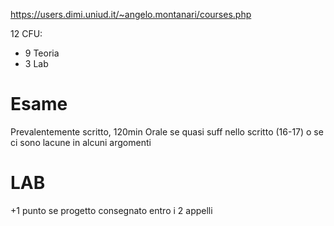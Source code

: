 https://users.dimi.uniud.it/~angelo.montanari/courses.php

12 CFU: 
- 9 Teoria
- 3 Lab

# Esame
Prevalentemente scritto, 120min
Orale se quasi suff nello scritto (16-17) o se ci sono lacune in alcuni argomenti 

# LAB
+1 punto se progetto consegnato entro i 2 appelli

